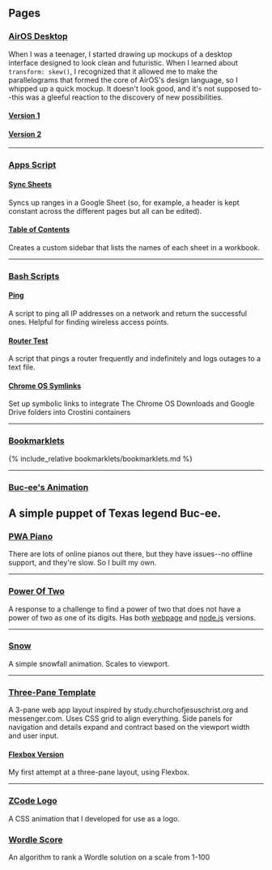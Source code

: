 ## Pages

### [AirOS Desktop](https://github.com/fogoplayer/pens/tree/main/air-os)

When I was a teenager, I started drawing up mockups of a desktop interface designed to look clean and futuristic. When I learned about `transform: skew()`, I recognized that it allowed me to make the parallelograms that formed the core of AirOS's design language, so I whipped up a quick mockup. It doesn't look good, and it's not supposed to--this was a gleeful reaction to the discovery of new possibilities.

#### [Version 1](./air-os/air-os-desktop.html)

#### [Version 2](./air-os/air-os-desktop-2.html)

---

### [Apps Script](https://github.com/fogoplayer/pens/tree/main/apps-script)

#### [Sync Sheets](https://github.com/fogoplayer/pens/tree/main/apps-script/sync-sheets.gs)

Syncs up ranges in a Google Sheet (so, for example, a header is kept constant across the different pages but all can be edited).

#### [Table of Contents](https://github.com/fogoplayer/pens/tree/main/apps-script/table-of-contents)

Creates a custom sidebar that lists the names of each sheet in a workbook.

---

### [Bash Scripts](https://github.com/fogoplayer/pens/tree/main/bash-scripts)

#### [Ping](https://github.com/fogoplayer/pens/tree/main/bash-scripts/ping.sh)

A script to ping all IP addresses on a network and return the successful ones. Helpful for finding wireless access points.

#### [Router Test](https://github.com/fogoplayer/pens/tree/main/bash-scripts/router_test.sh)

A script that pings a router frequently and indefinitely and logs outages to a text file.

#### [Chrome OS Symlinks](https://github.com/fogoplayer/pens/tree/main/bash-scripts/symlinks.sh)

Set up symbolic links to integrate The Chrome OS Downloads and Google Drive folders into Crostini containers

---

### [Bookmarklets](./bookmarklets)

{% include_relative bookmarklets/bookmarklets.md %}

---

### [Buc-ee's Animation](./bucees)

A simple puppet of Texas legend Buc-ee.
---

### [PWA Piano](./piano)

There are lots of online pianos out there, but they have issues--no offline support, and they're slow. So I built my own.

---

### [Power Of Two](./power-of-two)

A response to a challenge to find a power of two that does not have a power of two as one of its digits. Has both [webpage](https://fogoplayer.github.io/pens/power-of-two/) and [node.js](https://github.com/fogoplayer/pens/tree/main/power-of-two/powerOfTwoNode.js) versions.

---

### [Snow](./snow)

A simple snowfall animation. Scales to viewport.

---

### [Three-Pane Template](./three-pane-layout)

A 3-pane web app layout inspired by study.churchofjesuschrist.org and messenger.com. Uses CSS grid to align everything. Side panels for navigation and details expand and contract based on the viewport width and user input.

#### [Flexbox Version](./three-pane-layout/three-pane-flexbox.html)

My first attempt at a three-pane layout, using Flexbox.

---

### [ZCode Logo](./zcode-logo)

A CSS animation that I developed for use as a logo.

### [Wordle Score](./wordle-score)

An algorithm to rank a Wordle solution on a scale from 1-100
